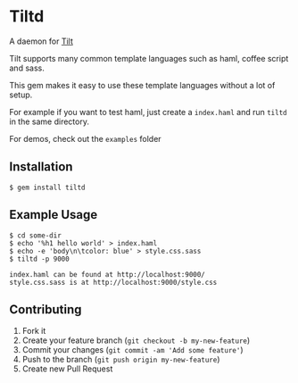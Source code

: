 # Tiltd

A daemon for [Tilt](http://github.com/rtomayko/tilt)

Tilt supports many common template languages such as haml, coffee script and sass.

This gem makes it easy to use these template languages without a lot of setup.

For example if you want to test haml, just create a `index.haml` and run `tiltd` in the same directory.

For demos, check out the `examples` folder

## Installation

    $ gem install tiltd

## Example Usage

    $ cd some-dir
    $ echo '%h1 hello world' > index.haml
    $ echo -e 'body\n\tcolor: blue' > style.css.sass
    $ tiltd -p 9000

    index.haml can be found at http://localhost:9000/
    style.css.sass is at http://localhost:9000/style.css

## Contributing

1. Fork it
2. Create your feature branch (`git checkout -b my-new-feature`)
3. Commit your changes (`git commit -am 'Add some feature'`)
4. Push to the branch (`git push origin my-new-feature`)
5. Create new Pull Request
